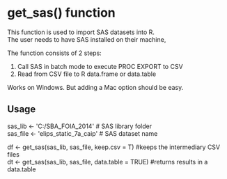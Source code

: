# get_sas() function

This function is used to import SAS datasets into R.  
The user needs to have SAS installed on their machine,  

The function consists of 2 steps:

1. Call SAS in batch mode to execute PROC EXPORT to CSV
2. Read from CSV file to R data.frame or data.table

Works on Windows. But adding a Mac option should be easy.



## Usage
sas_lib <- 'C:/SBA_FOIA_2014' # SAS library folder  
sas_file <- 'elips_static_7a_caip' # SAS dataset name  


df <- get_sas(sas_lib, sas_file, keep.csv = T) #keeps the intermediary CSV files  
dt <- get_sas(sas_lib, sas_file, data.table = TRUE) #returns results in a data.table